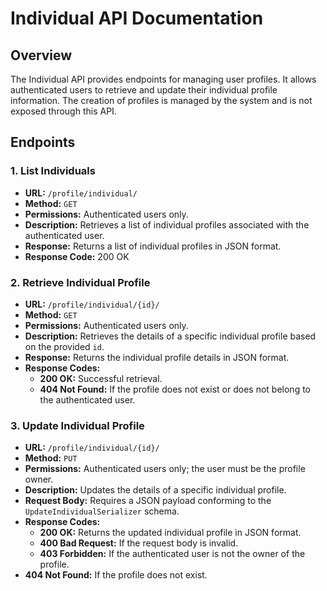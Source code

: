 # Individual API Documentation

## Overview

The Individual API provides endpoints for managing user profiles. It allows authenticated users to retrieve and update their individual profile information. The creation of profiles is managed by the system and is not exposed through this API.

## Endpoints

### 1. List Individuals

- **URL:** `/profile/individual/`
- **Method:** `GET`
- **Permissions:** Authenticated users only.
- **Description:** Retrieves a list of individual profiles associated with the authenticated user.
- **Response:** Returns a list of individual profiles in JSON format.
- **Response Code:** 200 OK

### 2. Retrieve Individual Profile

- **URL:** `/profile/individual/{id}/`
- **Method:** `GET`
- **Permissions:** Authenticated users only.
- **Description:** Retrieves the details of a specific individual profile based on the provided `id`.
- **Response:** Returns the individual profile details in JSON format.
- **Response Codes:**
  - **200 OK:** Successful retrieval.
  - **404 Not Found:** If the profile does not exist or does not belong to the authenticated user.

### 3. Update Individual Profile

- **URL:** `/profile/individual/{id}/`
- **Method:** `PUT`
- **Permissions:** Authenticated users only; the user must be the profile owner.
- **Description:** Updates the details of a specific individual profile.
- **Request Body:** Requires a JSON payload conforming to the `UpdateIndividualSerializer` schema.
- **Response Codes:**
  - **200 OK:** Returns the updated individual profile in JSON format.
  - **400 Bad Request:** If the request body is invalid.
  - **403 Forbidden:** If the authenticated user is not the owner of the profile.
 - **404 Not Found:** If the profile does not exist.
